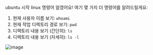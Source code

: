 ubuntu 시작
linux 명령어
알겠어요! 여기 몇 가지 더 명령어를 알려드릴게요:

1. 현재 사용자 이름 보기: `whoami`
2. 현재 작업 디렉토리 경로 보기: `pwd`
3. 디렉토리 내용 보기 (간단히): `ls`
4. 디렉토리 내용 보기 (자세히): `ls -l`

![image](https://github.com/welcomeglory/UBUNTU/assets/153584777/f252aef6-f643-4ba7-8f2f-2a1720ce62fc)



